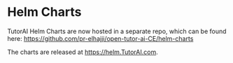 # Helm Charts
TutorAI Helm Charts are now hosted in a separate repo, which can be found here: https://github.com/pr-elhajji/open-tutor-ai-CE/helm-charts 

The charts are released at https://helm.TutorAI.com. 